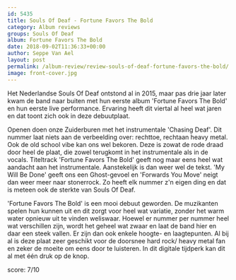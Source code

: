```yaml
---
id: 5435
title: Souls Of Deaf - Fortune Favors The Bold
category: Album reviews
groups: Souls Of Deaf
album: Fortune Favors The Bold
date: 2018-09-02T11:36:33+00:00
author: Seppe Van Ael
layout: post
permalink: /album-review/review-souls-of-deaf-fortune-favors-the-bold/
image: front-cover.jpg
---
```

Het Nederlandse Souls Of Deaf ontstond al in 2015, maar pas drie jaar later kwam de band naar buiten met hun eerste album 'Fortune Favors The Bold' en hun eerste live performance. Ervaring heeft dit viertal al heel wat jaren en dat toont zich ook in deze debuutplaat.

Openen doen onze Zuiderburen met het instrumentale 'Chasing Deaf'. Dit nummer laat niets aan de verbeelding over: rechttoe, rechtaan heavy metal. Ook de old school vibe kan ons wel bekoren. Deze is zowat de rode draad door heel de plaat, die zowel terugkomt in het instrumentale als in de vocals. Titeltrack 'Fortune Favors The Bold' geeft nog maar eens heel wat aandacht aan het instrumentale. Aanstekelijk is dan weer wel de tekst. 'My Will Be Done' geeft ons een Ghost-gevoel en 'Forwards You Move' neigt dan weer meer naar stonerrock. Zo heeft elk nummer z'n eigen ding en dat is meteen ook de sterkte van Souls Of Deaf.

'Fortune Favors The Bold' is een mooi debuut geworden. De muzikanten spelen hun kunnen uit en dit zorgt voor heel wat variatie, zonder het warm water opnieuw uit te vinden weliswaar. Hoewel er nummer per nummer heel wat verschillen zijn, wordt het geheel wat zwaar en laat de band hier en daar een steek vallen. Er zijn dan ook enkele hoogte- en laagtepunten. Al bij al is deze plaat zeer geschikt voor de doorsnee hard rock/ heavy metal fan en zeker de moeite om eens door te luisteren. In dit digitale tijdperk kan dit al met één druk op de knop.

score: 7/10
